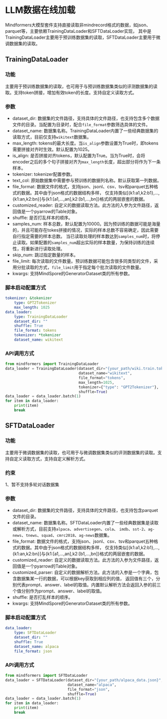 # LLM数据在线加载

Mindformers大模型套件支持直接读取非mindrecord格式的数据，如json、parquet等，主要依赖TrainingDataLoader和SFTDataLoader实现，
其中是TrainingDataLoader主要用于预训练数据集的读取，SFTDataLoader主要用于微调数据集的读取。

## TrainingDataLoader

### 功能

主要用于预训练数据集的读取，也可用于与预训练数据集类似的评测数据集的读取。支持token拼接，增加有效token的长度。支持自定义读取方式。

### 参数

- dataset_dir: 数据集的文件路径，支持具体的文件路径，也支持包含多个数据文件的目录。当配置为目录时，配合`file_format`参数筛选具体的文件。
- dataset_name: 数据集名称。TrainingDataLoader内置了一些经典数据集的读取方式，目前仅支持`wikitext`数据集。
- max_length: tokens的最大长度。当`is_align`参数设置为True时，即tokens需要拼接对齐时生效。默认配置为1025。
- is_align: 是否拼接对齐tokens，默认配置为True。当为True时，会将encoder之后的多个句子拼接对齐为`max_length`长度，超出部分将作为下一条样本。
- tokenizer: tokenizer配置参数。
- text_col: 原始数据集中需要参与预训练的数据列名称。默认获取第一列数据。
- file_format: 数据文件的格式，支持json、jsonl、csv、tsv和parquet五种格式的数据。其中由于json格式的数据结构多样，
  仅支持类似[{k1:a1,k2:b1},...,{k1:an,k2:bn}]与{k1:[a1,...,an],k2:[b1,...,bn]}格式的两层嵌套的数据。
- customized_reader: 自定义的数据读取方法。此方法的入参为文件路径，返回值是一个pyarrow的Table对象。
- shuffle: 是否打乱样本的顺序。
- samples_num: 样本总数，默认配置为10000。因为预训练的数据可能是海量的，并且可能存在tokes拼接的情况，实际的样本总数不容易确定，因此需要自行指定需要的样本总数。
  当已读取处理的样本数达到`samples_num`时，将停止读取。如果配置的`samples_num`超出实际的样本数量，为保持训练的连续性，将重新进行读取处理。
- skip_num: 跳过指定数量的样本。
- file_limit: 每次读取的文件数量。预训练数据可能包含很多同类型的文件，采用分批读取的方式，`file_limit`用于指定每个批次读取的文件数量。
- kwargs: 支持MindSpore的GeneratorDataset类的所有参数。

### 脚本启动配置方式

```yaml
tokenizer: &tokenizer
    type: GPT2Tokenizer
    max_length: 1025
data_loader:
    type: TrainingDataLoader
    dataset_dir: ""
    shuffle: True
    file_format: tokens
    tokenizer: *tokenizer
    dataset_name: wikitext
```

### API调用方式

```python
from mindformers import TrainingDataLoader
data_loader = TrainingDataLoader(dataset_dir="{your_path/wiki.train.tokens}",
                                 dataset_name="wikitext",
                                 file_format="tokens",
                                 max_length=1025,
                                 tokenizer={"type": "GPT2Tokenizer"},
                                 shuffle=True)
data_loader = data_loader.batch(1)
for item in data_loader:
    print(item)
    break
```

## SFTDataLoader

### 功能

主要用于微调数据集的读取，也可用于与微调数据集类似的评测数据集的读取。支持自定义读取方式，支持自定义解析方式。

### 约束

1、暂不支持多轮对话数据集

### 参数

- dataset_dir: 数据集的文件路径，支持具体的文件路径，也支持包含parquet文件的目录。
- dataset_name: 数据集名称。SFTDataLoader内置了一些经典数据集是读取或解析方式，目前支持`alpaca`、`advertisegen`、`cola`、
  `imdb`、`sst-2`、`ag-news`、`tnews`、`squad`、`cmrc2018`、`ag-news`数据集。
- file_format: 数据文件的格式，支持json、jsonl、csv、tsv和parquet五种格式的数据。其中由于json格式的数据结构多样，
  仅支持类似[{k1:a1,k2:b1},...,{k1:an,k2:bn}]与{k1:[a1,...,an],k2:[b1,...,bn]}格式的两层嵌套的数据。
- customized_reader: 自定义的数据读取方法。此方法的入参为文件路径，返回值是一个pyarrow的Table对象。
- customized_parser: 自定义的数据解析方法。此方法的入参是一个字典，包含数据集某一行的数据，可以根据key获取到相应列的值，
  返回值有三个，分别代表prompt、answer、label的取值。内置默认解析方法会返回入参的前三个值分别作为prompt、answer、label的取值。
- shuffle: 是否打乱样本的顺序。
- kwargs: 支持MindSpore的GeneratorDataset类的所有参数。

### 脚本启动配置方式

```yaml
data_loader:
    type: SFTDataLoader
    dataset_dir: ""
    shuffle: True
    dataset_name: alpaca
    file_format: json
```

### API调用方式

```python
from mindformers import SFTDataLoader
data_loader = SFTDataLoader(dataset_dir="{your_path/alpaca_data.json}",
                            dataset_name="alpaca",
                            file_format="json",
                            shuffle=True)
data_loader = data_loader.batch(1)
for item in data_loader:
    print(item)
    break
```
